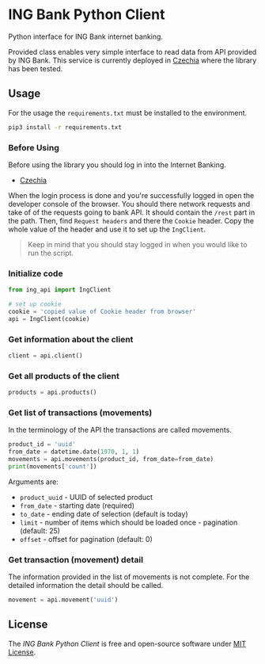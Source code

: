 # ING Bank Python Client

Python interface for ING Bank internet banking.

Provided class enables very simple interface to read data from API 
provided by ING Bank. This service is currently deployed in 
[Czechia](https://ib.ing.cz/transactional-cz/) where the library 
has been tested.

## Usage

For the usage the `requirements.txt` must be installed to the 
environment.
```bash
pip3 install -r requirements.txt
```

### Before Using
Before using the library you should log in into the Internet Banking.
- [Czechia](https://ib.ing.cz/transactional-cz/)

When the login process is done and you're successfully logged in open 
the developer console of the browser. You should there network requests 
and take of of the requests going to bank API. It should contain the 
`/rest` part in the path. Then, find `Request headers` and there 
the `Cookie` header. Copy the whole value of the header and use it to
 set up the `IngClient`. 
 
> Keep in mind that you should stay logged in when you would like to
 run the script. 

### Initialize code
```python
from ing_api import IngClient

# set up cookie
cookie = 'copied value of Cookie header from browser'
api = IngClient(cookie)
```

### Get information about the client
```python
client = api.client()
```

### Get all products of the client
```python
products = api.products()
```

### Get list of transactions (movements)
In the terminology of the API the transactions are called movements.  

```python
product_id = 'uuid'
from_date = datetime.date(1970, 1, 1)
movements = api.movements(product_id, from_date=from_date)
print(movements['count'])
```

Arguments are:
- `product_uuid` - UUID of selected product
- `from_date` - starting date (required)
- `to_date` - ending date of selection (default is today)
- `limit` - number of items which should be loaded once - pagination (default: 25)
- `offset` - offset for pagination (default: 0)

### Get transaction (movement) detail
The information provided in the list of movements is not complete. For 
the detailed information the detail should be called.

```python
movement = api.movement('uuid')
```

## License
The *ING Bank Python Client* is free and open-source software under [MIT License](LICENSE).